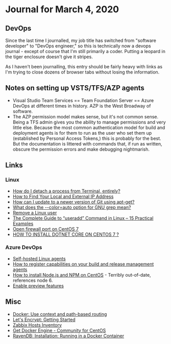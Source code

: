 # Journal for March 4, 2020

## DevOps

Since the last time I journalled, my job title has switched from "software developer" to "DevOps engineer," so this is technically now a devops journal - except of course that I'm still primarily a coder. Putting a leopard in the tiger enclosure doesn't give it stripes.

As I haven't been journalling, this entry should be fairly heavy with links as I'm trying to close dozens of browser tabs without losing the information.

## Notes on setting up VSTS/TFS/AZP agents

* Visual Studio Team Services == Team Foundation Server == Azure DevOps at different times in history. AZP is the West Broadway of software.
* The AZP permission model makes sense, but it's not common sense. Being a TFS admin gives you the ability to manage permissions and very little else. Because the most common authentication model for build and deployment agents is for them to run as the user who set them up (established by Personal Access Tokens,) this is probably for the best. But the documentation is littered with commands that, if run as written, obscure the permission errors and make debugging nightmarish.

## Links

### Linux

* [How do I detach a process from Terminal, entirely?](https://superuser.com/questions/178587/how-do-i-detach-a-process-from-terminal-entirely)
* [How to Find Your Local and External IP Address](https://lifehacker.com/how-to-find-your-local-and-external-ip-address-5833108)
* [How can I update to a newer version of Git using apt-get?](https://unix.stackexchange.com/questions/33617/how-can-i-update-to-a-newer-version-of-git-using-apt-get)
* [What does the --color=auto option for GNU grep mean?](https://unix.stackexchange.com/questions/236960/what-does-the-color-auto-option-for-gnu-grep-mean)
* [Remove a Linux user](https://www.godaddy.com/help/remove-a-linux-user-19158)
* [The Complete Guide to “useradd” Command in Linux – 15 Practical Examples](https://www.tecmint.com/add-users-in-linux/)
* [Open firewall port on CentOS 7](https://stackoverflow.com/questions/24729024/open-firewall-port-on-centos-7)
* [HOW TO INSTALL DOTNET CORE ON CENTOS 7 ?](https://manage.accuwebhosting.com/knowledgebase/3086/How-to-install-Dotnet-Core-on-Centos-7-.html)

### Azure DevOps

* [Self-hosted Linux agents](https://docs.microsoft.com/en-us/azure/devops/pipelines/agents/v2-linux?view=azure-devops)
* [How to register capabilities on your build and release management agents](https://www.donovanbrown.com/post/how-to-register-capabilities-on-your-build-and-release-management-agents)
* [How to install Node.js and NPM on CentOS](https://www.e2enetworks.com/help/knowledge-base/how-to-install-node-js-and-npm-on-centos/) - Terribly out-of-date, references node 6.
* [Enable preview features](https://docs.microsoft.com/en-us/azure/devops/project/navigation/preview-features?view=azure-devops&tabs=new-account-enabled)

## Misc

* [Docker: Use context and path-based routing](https://docs.docker.com/ee/ucp/interlock/usage/context/)
* [Let's Encrypt: Getting Started](https://letsencrypt.org/getting-started/)
* [Zabbix Hosts Inventory](https://www.zabbix.com/documentation/2.2/manual/web_interface/frontend_sections/inventory/hosts)
* [Get Docker Engine - Community for CentOS](https://docs.docker.com/install/linux/docker-ce/centos/)
* [RavenDB: Installation: Running in a Docker Container](https://ravendb.net/docs/article-page/4.2/csharp/start/installation/running-in-docker-container)


